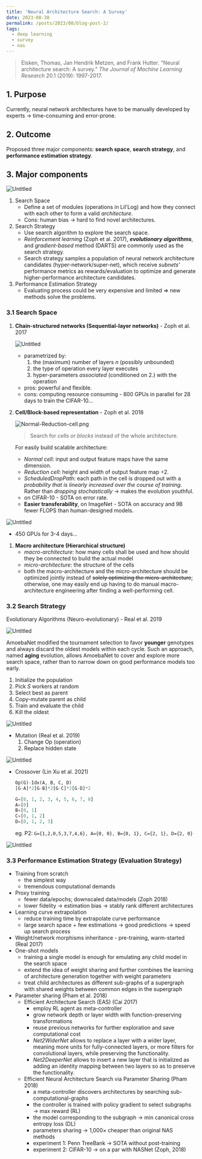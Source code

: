 ```yaml
---
title: 'Neural Architecture Search: A Survey'
date: 2023-08-30
permalink: /posts/2023/08/blog-post-2/
tags:
  - deep learning
  - survey
  - nas
---
```


> Elsken, Thomas, Jan Hendrik Metzen, and Frank Hutter. "Neural architecture search: A survey." *The Journal of Machine Learning Research* 20.1 (2019): 1997-2017.

## 1. Purpose

Currently, neural network architectures have to be manually developed by experts → time-consuming and error-prone.

## 2. Outcome

Proposed three major components: **search space**, **search strategy**, and **performance estimation strategy**.

## 3. Major components

![Untitled](../images/NAS-high-level.png)

1. Search Space
    - Define a set of modules (operations in Lil'Log) and how they connect with each other to form a valid *architecture*.
    - Cons: human bias → hard to find novel architectures.
2. Search Strategy
    - Use search algorithm to explore the search space.
    - *Reinforcement learning* (Zoph et al. 2017), ***evolutionary algorithms***, and *gradient-based* method (DARTS) are commonly used as the search strategy.
    - Search strategy samples a population of neural network architecture candidates (hyper-network/super-net), which receive *subnets’* performance metrics as rewards/evaluation to optimize and generate higher-performance architecture candidates.
3. Performance Estimation Strategy
    - Evaluating process could be very expensive and limited ⇒ new methods solve the problems.

### 3.1 Search Space

1. **Chain-structured networks (Sequential-layer networks)** - Zoph et al. 2017

    ![Untitled](../images/Chain-structured-networks.png)

    - parametrized by:
        1. the (maximum) number of layers $n$ (possibly unbounded)
        2. the type of operation every layer executes
        3. hyper-parameters *associated* (conditioned on 2.) with the operation
    - pros: powerful and flexible.
    - cons: computing resource consuming - 800 GPUs in parallel for 28 days to train the CIFAR-10…

2. **Cell/Block-based representation** - Zoph et al. 2018

    ![Normal-Reduction-cell.png](../images/Normal-Reduction-cell.png)

    > Search for *cells or blocks* instead of the whole architecture.

    For easily build scalable architecture:

    - *Normal cell*: input and output feature maps have the same dimension.
    - *Reduction cell*: height and width of output feature map $\div 2$.
    - *ScheduledDropPath:* each path in the cell is dropped out with a *probability that is linearly increased over the course of training.* Rather than *dropping stochastically* → makes the evolution youthful.
    - on CIFAR-10 - SOTA on error rate.
    - **Easier transferability**, on ImageNet - SOTA on accuracy and 9B fewer FLOPS than human-designed models.

![Untitled](../images/RNN-controller.png)

- 450 GPUs for 3-4 days…

1. **Macro architecture (Hierarchical structure)**
    - *macro-architecture*: how many cells shall be used and how should they be connected to build the actual model
    - *micro-architecture*: the structure of the cells
    - both the macro-architecture and the micro-architecture should be optimized jointly instead of ~~solely optimizing the micro-architecture~~; otherwise, one may easily end up having to do manual macro-architecture engineering after finding a well-performing cell.

### 3.2 Search Strategy

Evolutionary Algorithms (Neuro-evolutionary) - Real et al. 2019

![Untitled](../images/Aging-evolution.png)

AmoebaNet modified the tournament selection to favor **younger** genotypes and always discard the oldest models within each cycle. Such an approach, named **aging** evolution, allows AmoebaNet to cover and explore more search space, rather than to narrow down on good performance models too early.

1. Initialize the population
2. Pick $S$ workers at random
3. Select best as parent
4. Copy-mutate parent as child
5. Train and evaluate the child
6. Kill the oldest

![Untitled](../images/Mutation-methods.png)

- Mutation (Real et al. 2019)
    1. Change Op (operation)
    2. Replace hidden state

![Untitled](../images/Chromosome-structure.png)

- Crossover (Lin Xu et al. 2021)

    ```python
    Op(G)-Idx(A, B, C, D)
    [G-A]*2[G-B]*2[G-C]*2[G-D]*2
    
    G=[0, 1, 2, 3, 4, 5, 6, 7, 8]
    A=[0]
    B=[0, 1]
    C=[0, 1, 2]
    D=[0, 1, 2, 3]
    ```

    eg. P2: `G={1,2,0,5,3,7,4,6}, A={0, 0}, B={0, 1}, C={2, 1}, D={2, 0}`

![Untitled](../images/Crossover-example.png)

### 3.3 Performance Estimation Strategy (Evaluation Strategy)

- Training from scratch
  - the simplest way
  - tremendous computational demands
- Proxy training
  - fewer data/epochs; downscaled data/models (Zoph 2018)
  - lower fidelity → estimation bias → stably rank different architectures
- Learning curve extrapolation
  - reduce training time by extrapolate curve performance
  - large search space + few estimations → good predictions → speed up search process
- Weight/network morphisms inheritance - pre-training, warm-started (Real 2017)
- One-shot models
  - training a single model is enough for emulating any child model in the search space
  - extend the idea of weight sharing and further combines the learning of architecture generation together with weight parameters
  - treat child architectures as different sub-graphs of a supergraph with shared weights between common edges in the supergraph
- Parameter sharing (Pham et al. 2018)
  - Efficient Architecture Search (EAS) (Cai 2017)
    - employ RL agent as meta-controller
    - grow network depth or layer width with function-preserving transformations
    - reuse previous networks for further exploration and save computational cost
    - *Net2WiderNet* allows to replace a layer with a wider layer, meaning more units for fully-connected layers, or more filters for convolutional layers, while preserving the functionality.
    - *Net2DeeperNet* allows to insert a new layer that is initialized as adding an identity mapping between two layers so as to preserve the functionality.
  - Efficient Neural Architecture Search via Parameter Sharing (Pham 2018)
    - a meta-controller discovers architectures by searching sub-computational-graphs
    - the controller is trained with policy gradient to select subgraphs → max reward (RL)
    - the model corresponding to the subgraph → min canonical cross entropy loss (DL)
    - parameters sharing → 1,000$\times$ cheaper than original NAS methods
    - experiment 1: Penn TreeBank → SOTA without post-training
    - experiment 2: CIFAR-10 → on a par with NASNet (Zoph, 2018)
